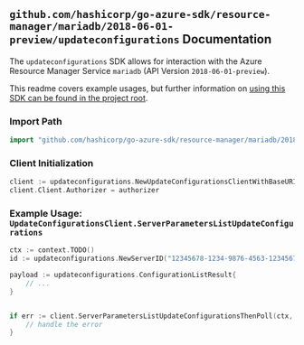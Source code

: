 
## `github.com/hashicorp/go-azure-sdk/resource-manager/mariadb/2018-06-01-preview/updateconfigurations` Documentation

The `updateconfigurations` SDK allows for interaction with the Azure Resource Manager Service `mariadb` (API Version `2018-06-01-preview`).

This readme covers example usages, but further information on [using this SDK can be found in the project root](https://github.com/hashicorp/go-azure-sdk/tree/main/docs).

### Import Path

```go
import "github.com/hashicorp/go-azure-sdk/resource-manager/mariadb/2018-06-01-preview/updateconfigurations"
```


### Client Initialization

```go
client := updateconfigurations.NewUpdateConfigurationsClientWithBaseURI("https://management.azure.com")
client.Client.Authorizer = authorizer
```


### Example Usage: `UpdateConfigurationsClient.ServerParametersListUpdateConfigurations`

```go
ctx := context.TODO()
id := updateconfigurations.NewServerID("12345678-1234-9876-4563-123456789012", "example-resource-group", "serverValue")

payload := updateconfigurations.ConfigurationListResult{
	// ...
}


if err := client.ServerParametersListUpdateConfigurationsThenPoll(ctx, id, payload); err != nil {
	// handle the error
}
```
